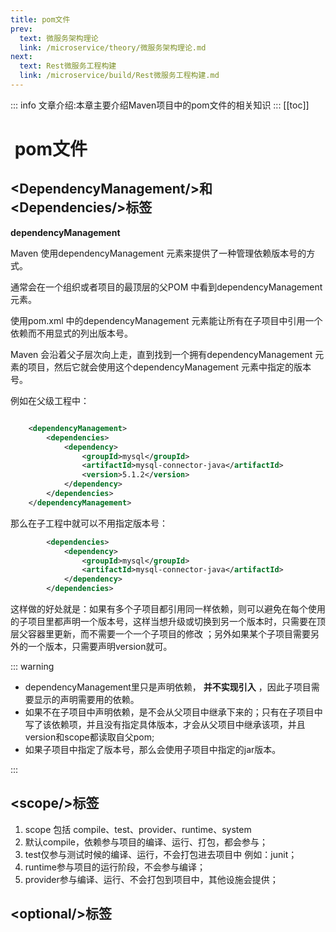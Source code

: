 ```yaml
---
title: pom文件
prev:
  text: 微服务架构理论
  link: /microservice/theory/微服务架构理论.md
next:
  text: Rest微服务工程构建
  link: /microservice/build/Rest微服务工程构建.md
---
```

::: info
文章介绍:本章主要介绍Maven项目中的pom文件的相关知识
:::
[[toc]]

#  pom文件

## \<DependencyManagement/>和\<Dependencies/>标签 

**dependencyManagement**   

Maven 使用dependencyManagement 元素来提供了一种管理依赖版本号的方式。 

通常会在一个组织或者项目的最顶层的父POM 中看到dependencyManagement 元素。 

使用pom.xml 中的dependencyManagement 元素能让所有在子项目中引用一个依赖而不用显式的列出版本号。 

Maven 会沿着父子层次向上走，直到找到一个拥有dependencyManagement 元素的项目，然后它就会使用这个dependencyManagement 元素中指定的版本号。 

例如在父级工程中：

```xml

    <dependencyManagement>
        <dependencies>
            <dependency>
                <groupId>mysql</groupId>
                <artifactId>mysql-connector-java</artifactId>
                <version>5.1.2</version>
            </dependency>
        </dependencies>
    </dependencyManagement>
```

那么在子工程中就可以不用指定版本号：

```xml
        <dependencies>
            <dependency>
                <groupId>mysql</groupId>
                <artifactId>mysql-connector-java</artifactId>
            </dependency>
        </dependencies>
```

这样做的好处就是：如果有多个子项目都引用同一样依赖，则可以避免在每个使用的子项目里都声明一个版本号，这样当想升级或切换到另一个版本时，只需要在顶层父容器里更新，而不需要一个一个子项目的修改 ；另外如果某个子项目需要另外的一个版本，只需要声明version就可。 

::: warning

- dependencyManagement里只是声明依赖， **并不实现引入** ，因此子项目需要显示的声明需要用的依赖。 
- 如果不在子项目中声明依赖，是不会从父项目中继承下来的；只有在子项目中写了该依赖项，并且没有指定具体版本，才会从父项目中继承该项，并且version和scope都读取自父pom; 
- 如果子项目中指定了版本号，那么会使用子项目中指定的jar版本。 

:::

## \<scope/>标签

1. scope 包括 compile、test、provider、runtime、system
2. 默认compile，依赖参与项目的编译、运行、打包，都会参与；
3. test仅参与测试时候的编译、运行，不会打包进去项目中 例如：junit；
4. runtime参与项目的运行阶段，不会参与编译；
5. provider参与编译、运行、不会打包到项目中，其他设施会提供；

## \<optional/>标签

